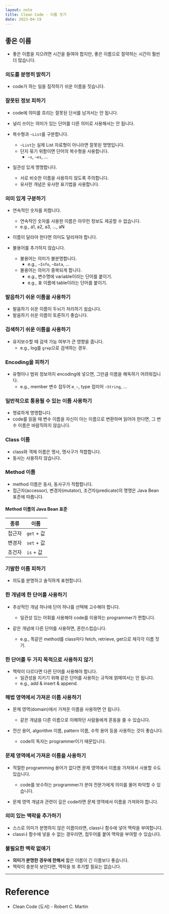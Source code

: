 ```yaml
---
layout: note
title: Clean Code - 이름 짓기
date: 2023-04-19
---
```





## 좋은 이름

- 좋은 이름을 지으려면 시간을 들여야 합지만, 좋은 이름으로 절약하는 시간이 훨씬 더 많습니다.


### 의도를 분명히 밝히기

- code가 하는 일을 짐작하기 쉬운 이름을 짓습니다.


### 잘못된 정보 피하기

- code에 의미를 흐리는 잘못된 단서를 남겨서는 안 됩니다.

- 널리 쓰이는 의미가 있는 단어를 다른 의미로 사용해서는 안 됩니다.

- 복수형과 `~List`를 구분합니다.
    - `~List`는 실제 List 자료형이 아니라면 잘못된 명명입니다.
    - 단지 묶기 위함이면 단어의 복수형을 사용합니다.
        - `~s`, `~es`, ...

- 일관성 있게 명명합니다.
    - 서로 비슷한 이름을 사용하지 않도록 주의합니다.
    - 유사한 개념은 유사한 표기법을 사용합니다.


### 의미 있게 구분하기

- 연속적인 숫자를 피합니다.
    - 연속적인 숫자를 사용한 이름은 아무런 정보도 제공할 수 없습니다.
    - e.g., a1, a2, a3, ..., aN

- 이름이 달라야 한다면 의미도 달라져야 합니다.

- 불용어를 추가하지 않습니다.
    - 불용어는 의미가 불분명합니다.
        - e.g., `~Info`, `~Data`, ...
    - 불용어는 의미가 중복되게 합니다.
        - e.g., 변수명에 variable이라는 단어를 붙이기.
        - e.g., 표 이름에 table이라는 단어를 붙이기.


### 발음하기 쉬운 이름을 사용하기

- 발음하기 쉬운 이름이 두뇌가 처리하기 쉽습니다.
- 발음하기 쉬운 이름이 토론하기 좋습니다.


### 검색하기 쉬운 이름을 사용하기

- 유지보수할 때 검색 가능 여부가 큰 영향을 줍니다.
    - e.g., log를 `grep`으로 검색하는 경우.


### Encoding을 피하기

- 유형이나 범위 정보까지 encoding에 넣으면, 그만큼 이름을 해독하기 어려워집니다.
    - e.g., member 변수 접두어 `m_~`, type 접미어 `~String`, ...


### 일반적으로 통용될 수 있는 이름 사용하기

- 명료하게 명명합니다.
- code를 읽을 때 변수 이름을 자신이 아는 이름으로 변환하며 읽어야 한다면, 그 변수 이름은 바람직하지 않습니다.


### Class 이름

- class와 객체 이름은 명사, 명사구가 적합합니다.
- 동사는 사용하지 않습니다.


### Method 이름

- method 이름은 동사, 동사구가 적합합니다.
- 접근자(accessor), 변경자(mutator), 조건자(predicate)의 명명은 Java Bean 표준에 따릅니다.

#### Method 이름의 Java Bean 표준

| 종류 | 이름 |
| --- | --- |
| 접근자 | `get` + 값 |
| 변경자 | `set` + 값 |
| 조건자 | `is` + 값 |


### 기발한 이름 피하기

- 의도를 분명하고 솔직하게 표현합니다.


### 한 개념에 한 단어를 사용하기

- 추상적인 개념 하나에 단어 하나를 선택해 고수해야 합니다.
    - 일관성 있는 어휘를 사용해야 code를 이용하는 programmer가 편합니다.

- 같은 개념에 다른 단어를 사용하면, 혼란스럽습니다.
    - e.g., 똑같은 method를 class마다 fetch, retrieve, get으로 제각각 이름 짓기.


### 한 단어를 두 가지 목적으로 사용하지 않기

- 맥락이 다르다면 다른 단어를 사용해야 합니다.
    - 일관성을 지키기 위해 같은 단어를 사용하는 규칙에 얽메여서는 안 됩니다.
    - e.g., add & insert & append.


### 해법 영역에서 가져온 이름 사용하기

- 문제 영역(domain)에서 가져온 이름을 사용하면 안 됩니다.
    - 같은 개념을 다른 이름으로 이해하던 사람들에게 혼동을 줄 수 있습니다.

- 전산 용어, algorithm 이름, pattern 이름, 수학 용어 등을 사용하는 것이 좋습니다.
    - code의 독자는 programmer이기 때문입니다.


### 문제 영역에서 가져온 이름을 사용하기

- 적절한 programming 용어가 없다면 문제 영역에서 이름을 가져와서 사용할 수도 있습니다.
    - code를 보수하는 programmer가 분야 전문가에게 의미를 물어 파악할 수 있습니다.

- 문제 영역 개념과 관련이 깊은 code라면 문제 영역에서 이름을 가져와야 합니다.


### 의미 있는 맥락을 추가하기

- 스스로 의미가 분명하지 않은 이름이라면, class나 함수에 넣어 맥락을 부여합니다.
- class나 함수에 넣을 수 없는 경우라면, 접두어를 붙여 맥락을 부여할 수 있습니다.


### 불필요한 맥락 없애기

- **의미가 분명한 경우에 한해서** 짧은 이름이 긴 이름보다 좋습니다.
- 맥락이 충분히 보인다면, 맥락을 또 추가할 필요는 없습니다.




---




# Reference

- Clean Code (도서) - Robert C. Martin
